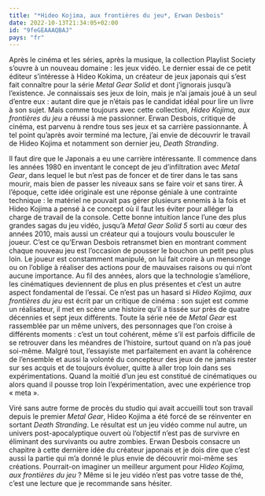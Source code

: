 ```yaml
---
title: "*Hideo Kojima, aux frontières du jeu*, Erwan Desbois"
date: 2022-10-13T21:34:05+02:00
id: "9feGEAAAQBAJ"
pays: "fr"
---
```


Après le cinéma et les séries, après la musique, la collection Playlist Society s’ouvre à un nouveau domaine : les jeux vidéo. Le dernier essai de ce petit éditeur s’intéresse à Hideo Kokima, un créateur de jeux japonais qui s’est fait connaître pour la série *Metal Gear Solid* et dont j’ignorais jusqu’à l’existence. Je connaissais ses jeux de loin, mais je n’ai jamais joué à un seul d’entre eux : autant dire que je n’étais pas le candidat idéal pour lire un livre à son sujet. Mais comme toujours avec cette collection, *Hideo Kojima, aux frontières du jeu* a réussi à me passionner. Erwan Desbois, critique de cinéma, est parvenu à rendre tous ses jeux et sa carrière passionnante. À tel point qu’après avoir terminé ma lecture, j’ai envie de découvrir le travail de Hideo Kojima et notamment son dernier jeu, *Death Stranding*.

Il faut dire que le Japonais a eu une carrière intéressante. Il commence dans les années 1980 en inventant le concept de jeu d’infiltration avec *Metal Gear*, dans lequel le but n’est pas de foncer et de tirer dans le tas sans mourir, mais bien de passer les niveaux sans se faire voir et sans tirer. À l’époque, cette idée originale est une réponse géniale à une contrainte technique : le matériel ne pouvait pas gérer plusieurs ennemis à la fois et Hideo Kojima a pensé à ce concept où il faut les éviter pour alléger la charge de travail de la console. Cette bonne intuition lance l’une des plus grandes sagas du jeu vidéo, jusqu’à *Metal Gear Solid 5* sorti au cœur des années 2010, mais aussi un créateur qui a toujours voulu bousculer le joueur. C’est ce qu’Erwan Desbois retransmet bien en montrant comment chaque nouveau jeu est l’occasion de pousser le bouchon un petit peu plus loin. Le joueur est constamment manipulé, on lui fait croire à un mensonge ou on l’oblige à réaliser des actions pour de mauvaises raisons ou qui n’ont aucune importance. Au fil des années, alors que la technologie s’améliore, les cinématiques deviennent de plus en plus présentes et c’est un autre aspect fondamental de l’essai. Ce n’est pas un hasard si *Hideo Kojima, aux frontières du jeu* est écrit par un critique de cinéma : son sujet est comme un réalisateur, il met en scène une histoire qu’il a tissée sur près de quatre décennies et sept jeux différents. Toute la série née de *Metal Gear* est rassemblée par un même univers, des personnages que l’on croise à différents moments : c’est un tout cohérent, même s’il est parfois difficile de se retrouver dans les méandres de l’histoire, surtout quand on n’a pas joué soi-même. Malgré tout, l’essayiste met parfaitement en avant la cohérence de l’ensemble et aussi la volonté du concepteur des jeux de ne jamais rester sur ses acquis et de toujours évoluer, quitte à aller trop loin dans ses expérimentations. Quand la moitié d’un jeu est constitué de cinématiques ou alors quand il pousse trop loin l’expérimentation, avec une expérience trop « meta ».

Viré sans autre forme de procès du studio qui avait accueilli tout son travail depuis le premier *Metal Gear*, Hideo Kojima a été forcé de se réinventer en sortant *Death Stranding*. Le résultat est un jeu vidéo comme nul autre, un univers post-apocalyptique ouvert où l’objectif n’est pas de survivre en éliminant des survivants ou autre zombies. Erwan Desbois consacre un chapitre à cette dernière idée du créateur japonais et je dois dire que c’est aussi la partie qui m’a donné le plus envie de découvrir moi-même ses créations. Pourrait-on imaginer un meilleur argument pour *Hideo Kojima, aux frontières du jeu* ? Même si le jeu vidéo n’est pas votre tasse de thé, c’est une lecture que je recommande sans hésiter. 
